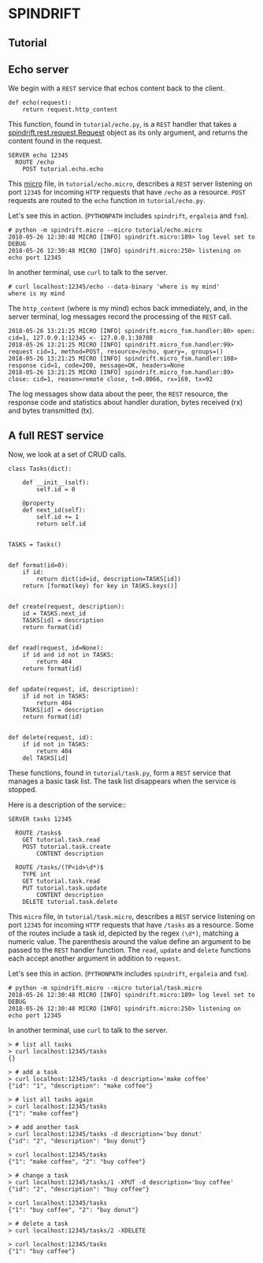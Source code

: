 # SPINDRIFT
## Tutorial

## Echo server

We begin with a `REST` service that echos content back to
the client.

```
def echo(request):
    return request.http_content
```
This function, found in `tutorial/echo.py`, is a `REST`
handler that takes a
[spindrift.rest.request.Request](REQUEST.md)
object as its only argument, and returns the content found in the request.

```
SERVER echo 12345
  ROUTE /echo
    POST tutorial.echo.echo
```

This
[micro](MICRO.md)
file, in `tutorial/echo.micro`, describes
a `REST` server listening on port `12345` for incoming `HTTP` requests
that have `/echo` as a resource. `POST` requests are routed to
the `echo` function in `tutorial/echo.py`.

Let's see this in action.
(`PYTHONPATH` includes `spindrift`, `ergaleia` and `fsm`).

```
# python -m spindrift.micro --micro tutorial/echo.micro
2018-05-26 12:30:48 MICRO [INFO] spindrift.micro:189> log level set to DEBUG
2018-05-26 12:30:48 MICRO [INFO] spindrift.micro:250> listening on echo port 12345
```

In another terminal, use `curl` to talk to the server.

```
# curl localhost:12345/echo --data-binary 'where is my mind'
where is my mind
```

The `http_content` (where is my mind) echos back immediately,
and, in the server terminal, log messages record the processing of the `REST` call.

```
2018-05-26 13:21:25 MICRO [INFO] spindrift.micro_fsm.handler:80> open: cid=1, 127.0.0.1:12345 <- 127.0.0.1:38708
2018-05-26 13:21:25 MICRO [INFO] spindrift.micro_fsm.handler:99> request cid=1, method=POST, resource=/echo, query=, groups=()
2018-05-26 13:21:25 MICRO [INFO] spindrift.micro_fsm.handler:108> response cid=1, code=200, message=OK, headers=None
2018-05-26 13:21:25 MICRO [INFO] spindrift.micro_fsm.handler:89> close: cid=1, reason=remote close, t=0.0066, rx=169, tx=92
```

The log messages show data about the peer, the `REST` resource, the response code and
statistics about handler duration, bytes received (rx) and bytes transmitted (tx).

## A full REST service

Now, we look at a set of CRUD calls.

```
class Tasks(dict):

    def __init__(self):
        self.id = 0

    @property
    def next_id(self):
        self.id += 1
        return self.id


TASKS = Tasks()


def format(id=0):
    if id:
        return dict(id=id, description=TASKS[id])
    return [format(key) for key in TASKS.keys()]


def create(request, description):
    id = TASKS.next_id
    TASKS[id] = description
    return format(id)


def read(request, id=None):
    if id and id not in TASKS:
        return 404
    return format(id)


def update(request, id, description):
    if id not in TASKS:
        return 404
    TASKS[id] = description
    return format(id)


def delete(request, id):
    if id not in TASKS:
        return 404
    del TASKS[id]
```
These functions, found in `tutorial/task.py`, form a `REST`
service that manages a basic task list. The task list
disappears when the service is stopped.

Here is a description of the service::

```
SERVER tasks 12345

  ROUTE /tasks$
    GET tutorial.task.read
    POST tutorial.task.create
        CONTENT description

  ROUTE /tasks/(?P<id>\d*)$
    TYPE int
    GET tutorial.task.read
    PUT tutorial.task.update
        CONTENT description
    DELETE tutorial.task.delete
```

This `micro` file,
in `tutorial/task.micro`, describes
a `REST` service listening on port `12345` for incoming `HTTP` requests
that have `/tasks` as a resource.
Some of the routes include a task id, depicted by the regex `(\d*)`,
matching a numeric value.
The parenthesis around the value define an argument to be passed
to the `REST` handler function.
The `read`, `update` and `delete` functions each accept another
argument in addition to `request`.

Let's see this in action.
(`PYTHONPATH` includes `spindrift`, `ergaleia` and `fsm`).

```
# python -m spindrift.micro --micro tutorial/task.micro
2018-05-26 12:30:48 MICRO [INFO] spindrift.micro:189> log level set to DEBUG
2018-05-26 12:30:48 MICRO [INFO] spindrift.micro:250> listening on echo port 12345
```

In another terminal, use `curl` to talk to the server.

```
> # list all tasks
> curl localhost:12345/tasks
{}

> # add a task
> curl localhost:12345/tasks -d description='make coffee'
{"id": "1", "description": "make coffee"}

> # list all tasks again
> curl localhost:12345/tasks
{"1": "make coffee"}

> # add another task
> curl localhost:12345/tasks -d description='buy donut'
{"id": "2", "description": "buy donut"}

> curl localhost:12345/tasks
{"1": "make coffee", "2": "buy coffee"}

> # change a task
> curl localhost:12345/tasks/1 -XPUT -d description='buy coffee'
{"id": "2", "description": "buy coffee"}

> curl localhost:12345/tasks
{"1": "buy coffee", "2": "buy donut"}

> # delete a task
> curl localhost:12345/tasks/2 -XDELETE

> curl localhost:12345/tasks
{"1": "buy coffee"}
```
